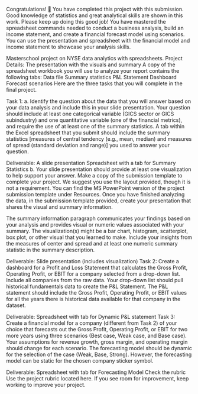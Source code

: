 Congratulations! 👏 You have completed this project with this submission. Good knowledge of statistics and great analytical skills are shown in this work. Please keep up doing this good job! You have mastered the spreadsheet commands needed to conduct a business analysis, build an income statement, and create a financial forecast model using scenarios. You can use the presentation and spreadsheet with the financial model and income statement to showcase your analysis skills.

Masterschool project on NYSE data analytics with spreadsheets.
Project Details:
The presentation with the visuals and summary A copy of the spreadsheet workbook you will use to analyze your report contains the following tabs: Data file Summary statistics P&L Statement Dashboard Forecast scenarios Here are the three tasks that you will complete in the final project.

Task 1: a. Identify the question about the data that you will answer based on your data analysis and include this in your slide presentation.
Your question should include at least one categorical variable (GICS sector or GICS subindustry) and one quantitative variable (one of the financial metrics), and require the use of at least one of the summary statistics. A tab within the Excel spreadsheet that you submit should include the summary statistics [measures of central tendency (e.g., mean, median) and measures of spread (standard deviation and range)] you used to answer your question. 

Deliverable: A slide presentation Spreadsheet with a tab for Summary Statistics b. Your slide presentation should provide at least one visualization to help support your answer.
Make a copy of the submission template to complete your project. We suggest you use the layout provided, though it is not a requirement. You can find the MS PowerPoint version of the project submission template under Resources. 
Once you have finished analyzing the data, in the submission template provided, create your presentation that shares the visual and summary information. 

The summary information paragraph communicates your findings based on your analysis and provides visual or numeric values associated with your summary. 
The visualization(s) might be a bar chart, histogram, scatterplot, box plot, or other visual that you learned to make. 
Include your insights from the measures of center and spread and at least one numeric summary statistic in the summary description. 

Deliverable: Slide presentation (includes visualization) Task 2: Create a dashboard for a Profit and Loss Statement that calculates the Gross Profit, Operating Profit, or EBIT for a company selected from a drop-down list. 
Include all companies from the raw data. Your drop-down list should pull historical fundamentals data to create the P&L Statement. 
The P&L statement should include the Gross Profit, Operating Profit, or EBIT values for all the years there is historical data available for that company in the dataset. 

Deliverable: Spreadsheet with tab for Dynamic P&L statement Task 3: Create a financial model for a company (different from Task 2) of your choice that forecasts out the Gross Profit, Operating Profit, or EBIT for two more years using three scenarios (Best case, Weak case, and Base case). Your assumptions for revenue growth, gross margin, and operating margin should change for each scenario. The forecasting model should be dynamic for the selection of the case (Weak, Base, Strong). However, the forecasting model can be static for the chosen company sticker symbol. 

Deliverable: Spreadsheet with tab for Forecasting Model Check the rubric Use the project rubric located here. If you see room for improvement, keep working to improve your project.
